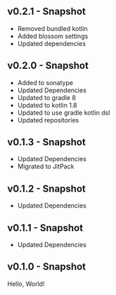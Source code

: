 ## v0.2.1 - Snapshot
* Removed bundled kotlin
* Added blossom settings
* Updated dependencies

## v0.2.0 - Snapshot
* Added to sonatype
* Updated Dependencies
* Updated to gradle 8
* Updated to kotlin 1.8
* Updated to use gradle kotlin dsl
* Updated repositories

## v0.1.3 - Snapshot
* Updated Dependencies
* Migrated to JitPack

## v0.1.2 - Snapshot
* Updated Dependencies

## v0.1.1 - Snapshot
* Updated Dependencies

## v0.1.0 - Snapshot
Hello, World!
